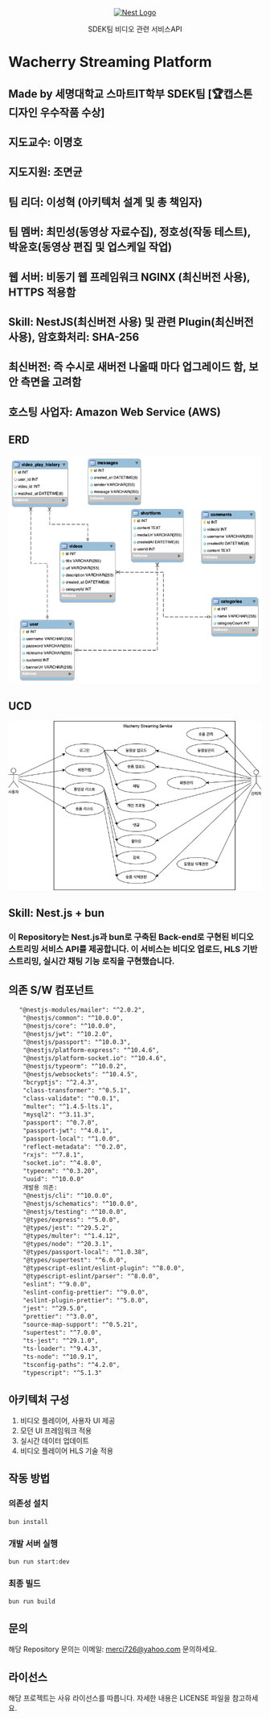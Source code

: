 <p align="center">
  <a href="http://nestjs.com/" target="blank"><img src="https://nestjs.com/img/logo-small.svg" width="120" alt="Nest Logo" /></a>
</p>
  <p align="center">SDEK팀 비디오 관련 서비스API</p>

# Wacherry Streaming Platform

## Made by 세명대학교 스마트IT학부 SDEK팀 [🏆캡스톤디자인 우수작품 수상]

## 지도교수: 이명호

## 지도지원: 조면균

## 팀 리더: 이성혁 (아키텍처 설계 및 총 책임자)

## 팀 멤버: 최민성(동영상 자료수집), 정호성(작동 테스트), 박윤호(동영상 편집 및 업스케일 작업)

## 웹 서버: 비동기 웹 프레임워크 NGINX (최신버전 사용), HTTPS 적용함

## Skill: NestJS(최신버전 사용) 및 관련 Plugin(최신버전 사용), 암호화처리: SHA-256

## 최신버전: 즉 수시로 새버전 나올때 마다 업그레이드 함, 보안 측면을 고려함

## 호스팅 사업자: Amazon Web Service (AWS)

## ERD

![alt text](Wacherry_ERD.png)

## UCD

![alt text](<USECASE Diagram.drawio.png>)

## Skill: Nest.js + bun

### 이 Repository는 Nest.js과 bun로 구축된 Back-end로 구현된 비디오 스트리밍 서비스 API를 제공합니다. 이 서비스는 비디오 업로드, HLS 기반 스트리밍, 실시간 채팅 기능 로직을 구현했습니다.

## 의존 S/W 컴포넌트

```
   "@nestjs-modules/mailer": "^2.0.2",
    "@nestjs/common": "^10.0.0",
    "@nestjs/core": "^10.0.0",
    "@nestjs/jwt": "^10.2.0",
    "@nestjs/passport": "^10.0.3",
    "@nestjs/platform-express": "^10.4.6",
    "@nestjs/platform-socket.io": "^10.4.6",
    "@nestjs/typeorm": "^10.0.2",
    "@nestjs/websockets": "^10.4.5",
    "bcryptjs": "^2.4.3",
    "class-transformer": "^0.5.1",
    "class-validate": "^0.0.1",
    "multer": "^1.4.5-lts.1",
    "mysql2": "^3.11.3",
    "passport": "^0.7.0",
    "passport-jwt": "^4.0.1",
    "passport-local": "^1.0.0",
    "reflect-metadata": "^0.2.0",
    "rxjs": "^7.8.1",
    "socket.io": "^4.8.0",
    "typeorm": "^0.3.20",
    "uuid": "^10.0.0"
    개발용 의존:
    "@nestjs/cli": "^10.0.0",
    "@nestjs/schematics": "^10.0.0",
    "@nestjs/testing": "^10.0.0",
    "@types/express": "^5.0.0",
    "@types/jest": "^29.5.2",
    "@types/multer": "^1.4.12",
    "@types/node": "^20.3.1",
    "@types/passport-local": "^1.0.38",
    "@types/supertest": "^6.0.0",
    "@typescript-eslint/eslint-plugin": "^8.0.0",
    "@typescript-eslint/parser": "^8.0.0",
    "eslint": "^9.0.0",
    "eslint-config-prettier": "^9.0.0",
    "eslint-plugin-prettier": "^5.0.0",
    "jest": "^29.5.0",
    "prettier": "^3.0.0",
    "source-map-support": "^0.5.21",
    "supertest": "^7.0.0",
    "ts-jest": "^29.1.0",
    "ts-loader": "^9.4.3",
    "ts-node": "^10.9.1",
    "tsconfig-paths": "^4.2.0",
    "typescript": "^5.1.3"
```

## 아키텍처 구성

1. 비디오 플레이어, 사용자 UI 제공
2. 모던 UI 프레임워크 적용
3. 실시간 데이터 업데이트
4. 비디오 플레이어 HLS 기술 적용

## 작동 방법

### 의존성 설치

```
bun install
```

### 개발 서버 실행

```
bun run start:dev
```

### 최종 빌드

```
bun run build
```

## 문의

해당 Repository 문의는 이메일: merci726@yahoo.com 문의하세요.

## 라이선스

해당 프로젝트는 사유 라이선스를 따릅니다. 자세한 내용은 LICENSE 파일을 참고하세요.
